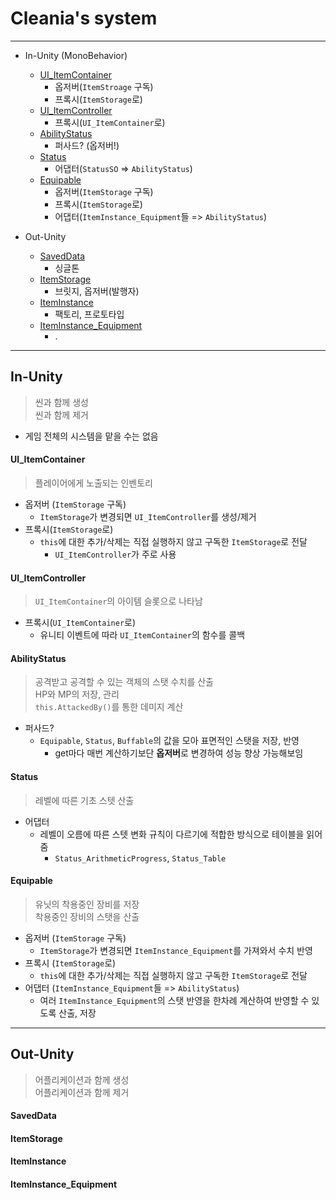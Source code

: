 # Cleania's system

----

- In-Unity (MonoBehavior)
  - [UI_ItemContainer](#UI_ItemContainer)
    - 옵저버(`ItemStroage` 구독)
	- 프록시(`ItemStorage`로)
  - [UI_ItemController](#UI_ItemController)
    - 프록시(`UI_ItemContainer`로)
  - [AbilityStatus](#AbilityStatus)
	- 퍼사드? (옵저버!)
  - [Status](#Status)
    - 어댑터(`StatusSO` => `AbilityStatus`)
  - [Equipable](#Equipable)
    - 옵저버(`ItemStorage` 구독)
	- 프록시(`ItemStorage`로)
	- 어댑터(`ItemInstance_Equipment`들 => `AbilityStatus`)
  
- Out-Unity
  - [SavedData](#SavedData)
    - 싱글톤
  - [ItemStorage](#ItemStorage)
    - 브릿지, 옵저버(발행자)
  - [ItemInstance](#ItemInstance)
    - 팩토리, 프로토타입
  - [ItemInstance_Equipment](#ItemInstance_Equipment)
	- .
  
----

## In-Unity
> 씬과 함께 생성    
> 씬과 함께 제거    
- 게임 전체의 시스템을 맡을 수는 없음

#### UI_ItemContainer
> 플레이어에게 노출되는 인벤토리    
- 옵저버 (`ItemStorage` 구독)
  - `ItemStorage`가 변경되면 `UI_ItemController`를 생성/제거
- 프록시(`ItemStorage`로)    
  - `this`에 대한 추가/삭제는 직접 실행하지 않고 구독한 `ItemStorage`로 전달
    - `UI_ItemController`가 주로 사용

#### UI_ItemController
> `UI_ItemContainer`의 아이템 슬롯으로 나타남    
- 프록시(`UI_ItemContainer`로)    
  - 유니티 이벤트에 따라 `UI_ItemContainer`의 함수를 콜백

#### AbilityStatus
> 공격받고 공격할 수 있는 객체의 스탯 수치를 산출    
> HP와 MP의 저장, 관리    
> `this.AttackedBy()`를 통한 데미지 계산    
- 퍼사드?
  - `Equipable`, `Status`, `Buffable`의 값을 모아 표면적인 스탯을 저장, 반영
    - get마다 매번 계산하기보단 **옵저버**로 변경하여 성능 향상 가능해보임

#### Status
> 레벨에 따른 기초 스텟 산출    
- 어댑터
  - 레벨이 오름에 따른 스텟 변화 규칙이 다르기에 적합한 방식으로 테이블을 읽어줌
    - `Status_ArithmeticProgress`, `Status_Table`

#### Equipable
> 유닛의 착용중인 장비를 저장    
> 착용중인 장비의 스탯을 산출
- 옵저버 (`ItemStorage` 구독)    
  - `ItemStorage`가 변경되면 `ItemInstance_Equipment`를 가져와서 수치 반영
- 프록시 (`ItemStorage`로)
  - `this`에 대한 추가/삭제는 직접 실행하지 않고 구독한 `ItemStorage`로 전달
- 어댑터 (`ItemInstance_Equipment`들 => `AbilityStatus`)
  - 여러 `ItemInstance_Equipment`의 스탯 반영을 한차례 계산하여 반영할 수 있도록 산출, 저장


----

## Out-Unity
> 어플리케이션과 함께 생성    
> 어플리케이션과 함께 제거    

#### SavedData

#### ItemStorage

#### ItemInstance

#### ItemInstance_Equipment